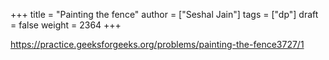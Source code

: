 +++
title = "Painting the fence"
author = ["Seshal Jain"]
tags = ["dp"]
draft = false
weight = 2364
+++

<https://practice.geeksforgeeks.org/problems/painting-the-fence3727/1>

